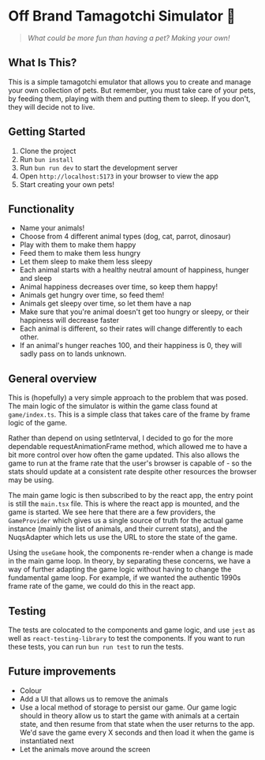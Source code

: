 # Off Brand Tamagotchi Simulator 🐩

> _What could be more fun than having a pet? Making your own!_

## What Is This?

This is a simple tamagotchi emulator that allows you to create and manage your own collection of pets. But remember, you must take care of your pets, by feeding them, playing with them and putting them to sleep. If you don't, they will decide not to live.

## Getting Started

1. Clone the project
2. Run `bun install`
3. Run `bun run dev` to start the development server
4. Open `http://localhost:5173` in your browser to view the app
5. Start creating your own pets!

## Functionality

- Name your animals!
- Choose from 4 different animal types (dog, cat, parrot, dinosaur)
- Play with them to make them happy
- Feed them to make them less hungry
- Let them sleep to make them less sleepy
- Each animal starts with a healthy neutral amount of happiness, hunger and sleep
- Animal happiness decreases over time, so keep them happy!
- Animals get hungry over time, so feed them!
- Animals get sleepy over time, so let them have a nap
- Make sure that you're animal doesn't get too hungry or sleepy, or their happiness will decrease faster
- Each animal is different, so their rates will change differently to each other.
- If an animal's hunger reaches 100, and their happiness is 0, they will sadly pass on to lands unknown.

## General overview

This is (hopefully) a very simple approach to the problem that was posed. The main logic of the simulator is within the game class found at `game/index.ts`. This is a simple class that takes care of the frame by frame logic of the game.

Rather than depend on using setInterval, I decided to go for the more dependable requestAnimationFrame method, which allowed me to have a bit more control over how often the game updated. This also allows the game to run at the frame rate that the user's browser is capable of - so the stats should
update at a consistent rate despite other resources the browser may be using.

The main game logic is then subscribed to by the react app, the entry point is still the `main.tsx` file. This is where the react app is mounted, and the game is started. We see here that there are a few providers, the `GameProvider` which gives us a single source of truth for the actual game instance (mainly the list of animals, and their current stats), and the NuqsAdapter which lets us use the URL to store the state of the game.

Using the `useGame` hook, the components re-render when a change is made
in the main game loop. In theory, by separating these concerns, we have a
way of further adapting the game logic without having to change the fundamental game loop. For example, if we wanted the authentic 1990s frame
rate of the game, we could do this in the react app.

## Testing

The tests are colocated to the components and game logic, and use `jest` as well as `react-testing-library` to test the components. If you want to run these tests, you can run `bun run test` to run the tests.

## Future improvements

- Colour
- Add a UI that allows us to remove the animals
- Use a local method of storage to persist our game. Our game logic should in theory allow us to start the game with animals at a certain state, and then resume from that state when the user returns to the app. We'd save the game every X seconds and then load it when the game is instantiated next
- Let the animals move around the screen

